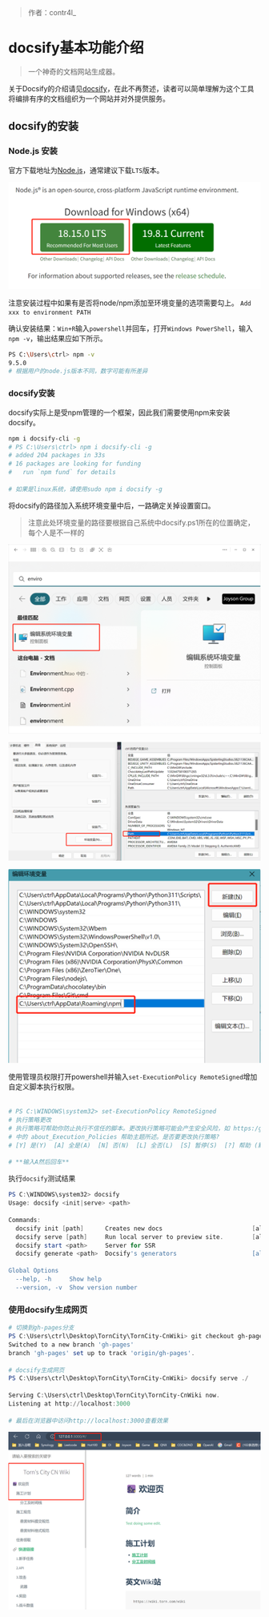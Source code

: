 > 作者：contr4l_

# docsify基本功能介绍
> 一个神奇的文档网站生成器。  

关于Docsify的介绍请见[docsify](https://docsify.js.org/#/zh-cn/)，在此不再赘述，读者可以简单理解为这个工具将编排有序的文档组织为一个网站并对外提供服务。

## docsify的安装
### Node.js 安装
官方下载地址为[Node.js](https://nodejs.org/en)，通常建议下载`LTS`版本。  

![](../_images/assets/2023032901.png)

注意安装过程中如果有是否将node/npm添加至环境变量的选项需要勾上。 `Add xxx to environment PATH`

确认安装结果：`Win+R`输入`powershell`并回车，打开`Windows PowerShell`，输入`npm -v`，输出结果应如下所示。  
```bash
PS C:\Users\ctrl> npm -v
9.5.0
# 根据用户的node.js版本不同，数字可能有所差异
```

### docsify安装
docsify实际上是受npm管理的一个框架，因此我们需要使用npm来安装docsify。  
```bash
npm i docsify-cli -g
# PS C:\Users\ctrl> npm i docsify-cli -g
# added 204 packages in 33s
# 16 packages are looking for funding
#   run `npm fund` for details

# 如果是linux系统，请使用sudo npm i docsify -g
```

将docsify的路径加入系统环境变量中后，一路确定关掉设置窗口。  

> 注意此处环境变量的路径要根据自己系统中docsify.ps1所在的位置确定，每个人是不一样的 

![2](../_images/assets/2023032902.png)  

![3](../_images/assets/2023032903.png)  

![4](../_images/assets/2023032904.png)  

使用管理员权限打开powershell并输入`set-ExecutionPolicy RemoteSigned`增加自定义脚本执行权限。
```powershell

# PS C:\WINDOWS\system32> set-ExecutionPolicy RemoteSigned
# 执行策略更改
# 执行策略可帮助你防止执行不信任的脚本。更改执行策略可能会产生安全风险，如 https:/go.microsoft.com/fwlink/?LinkID=135170
# 中的 about_Execution_Policies 帮助主题所述。是否要更改执行策略?
# [Y] 是(Y)  [A] 全是(A)  [N] 否(N)  [L] 全否(L)  [S] 暂停(S)  [?] 帮助 (默认值为“N”): 

# **输入A然后回车**
```

执行`docsify`测试结果  
```powershell
PS C:\WINDOWS\system32> docsify
Usage: docsify <init|serve> <path>

Commands:
  docsify init [path]      Creates new docs                         [aliases: i]
  docsify serve [path]     Run local server to preview site.        [aliases: s]
  docsify start <path>     Server for SSR
  docsify generate <path>  Docsify's generators                     [aliases: g]

Global Options
  --help, -h     Show help                                             [boolean]
  --version, -v  Show version number                                   [boolean]
```

### 使用docsify生成网页
```powershell
# 切换到gh-pages分支
PS C:\Users\ctrl\Desktop\TornCity\TornCity-CnWiki> git checkout gh-pages
Switched to a new branch 'gh-pages'
branch 'gh-pages' set up to track 'origin/gh-pages'.

# docsify生成网页
PS C:\Users\ctrl\Desktop\TornCity\TornCity-CnWiki> docsify serve ./

Serving C:\Users\ctrl\Desktop\TornCity\TornCity-CnWiki now.
Listening at http://localhost:3000

# 最后在浏览器中访问http://localhost:3000查看效果
```
![4](../_images/assets/2023032906.png)  


